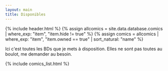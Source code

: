 ```yaml
---
layout: main
title: Disponibles
---
```


{% include header.html %}
{% assign allcomics = site.data.database.comics | where_exp: "item", "item.hide != true" %}
{% assign comics = allcomics | where_exp: "item", "item.owned == true" | sort_natural: "name" %}

Ici c'est toutes les BDs que je mets à disposition. Elles ne sont pas toutes au boulot, me demander au besoin.

<div id="comics-list">
{% include comics_list.html %}
</div>